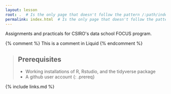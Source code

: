 ```yaml
---
layout: lesson
root: .  # Is the only page that doesn't follow the pattern /:path/index.html
permalink: index.html  # Is the only page that doesn't follow the pattern /:path/index.html
---
```

Assignments and practicals for CSIRO's data school FOCUS program. 

<!-- this is an html comment -->

{% comment %} This is a comment in Liquid {% endcomment %}

> ## Prerequisites
>
> * Working installations of R, Rstudio, and the tidyverse package
> * A github user account
{: .prereq}

{% include links.md %}

